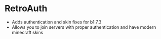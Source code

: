 # RetroAuth
- Adds authentication and skin fixes for b1.7.3
- Allows you to join servers with proper authentication and have modern minecraft skins